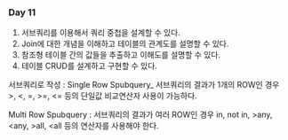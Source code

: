 ### Day 11
1. 서브쿼리를 이용해서 쿼리 중첩을 설계할 수 있다.
2. Join에 대한 개념을 이해하고 테이블의 관계도를 설명할 수 있다.
3. 참조형 테이블 간의 값들을 추출하고 이해도를 설명할 수 있다.
4. 테이블 CRUD를 설계하고 구현할 수 있다.

서브쿼리로 작성 : Single Row Spubquery_ 서브쿼리의 결과가 1개의 ROW인 경우 >, <, =, >=, <= 등의 단일값 비교연산자 사용이 가능하다.

Multi Row Spubquery : 서브쿼리의 결과가 여러 ROW인 경우 in, not in, >any, <any, >all, <all 등의 연산자를 사용해야 한다.